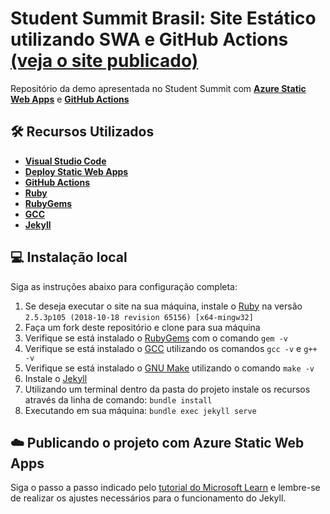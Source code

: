 # Student Summit Brasil: Site Estático utilizando SWA e GitHub Actions [(veja o site publicado)](https://lemon-bay-004f3460f.2.azurestaticapps.net/)

Repositório da demo apresentada no Student Summit com **[Azure Static Web Apps](https://docs.microsoft.com/azure/static-web-apps/?wt.mc_id=seriespg_17010_webpage_reactor)** e **[GitHub Actions](https://help.github.com/pt/actions)**

## 🛠️ Recursos Utilizados

* **[Visual Studio Code](https://code.visualstudio.com/?wt.mc_id=seriespg_17010_webpage_reactor)**
* **[Deploy Static Web Apps](https://docs.microsoft.com/azure/static-web-apps/?wt.mc_id=seriespg_17010_webpage_reactor)**
* **[GitHub Actions](https://help.github.com/pt/actions)**
* **[Ruby](https://www.ruby-lang.org/pt/documentation/installation/)**
* **[RubyGems](https://rubygems.org/pages/download)**
* **[GCC](https://gcc.gnu.org/install/)**
* **[Jekyll](https://jekyllrb.com/docs/installation/)**

## 💻 Instalação local

Siga as instruções abaixo para configuração completa:

1. Se deseja executar o site na sua máquina, instale o [Ruby](https://www.ruby-lang.org/pt/documentation/installation/) na versão `2.5.3p105 (2018-10-18 revision 65156) [x64-mingw32]`
2. Faça um fork deste repositório e clone para sua máquina
3. Verifique se está instalado o [RubyGems](https://rubygems.org/pages/download) com o comando `gem -v`
4. Verifique se está instalado o [GCC](https://gcc.gnu.org/install/) utilizando os comandos `gcc -v` e `g++ -v`
5. Verifique se está instalado o [GNU Make](https://www.gnu.org/software/make/) utilizando o comando `make -v`
6. Instale o [Jekyll](https://jekyllrb.com/docs/installation/)
7. Utilizando um terminal dentro da pasta do projeto instale os recursos através da linha de comando: `bundle install`
8. Executando em sua máquina: `bundle exec jekyll serve`

## ☁️ Publicando o projeto com Azure Static Web Apps
Siga o passo a passo indicado pelo [tutorial do Microsoft Learn](https://aka.ms/StudentSummitBrasil) e lembre-se de realizar os ajustes necessários para o funcionamento do Jekyll.
